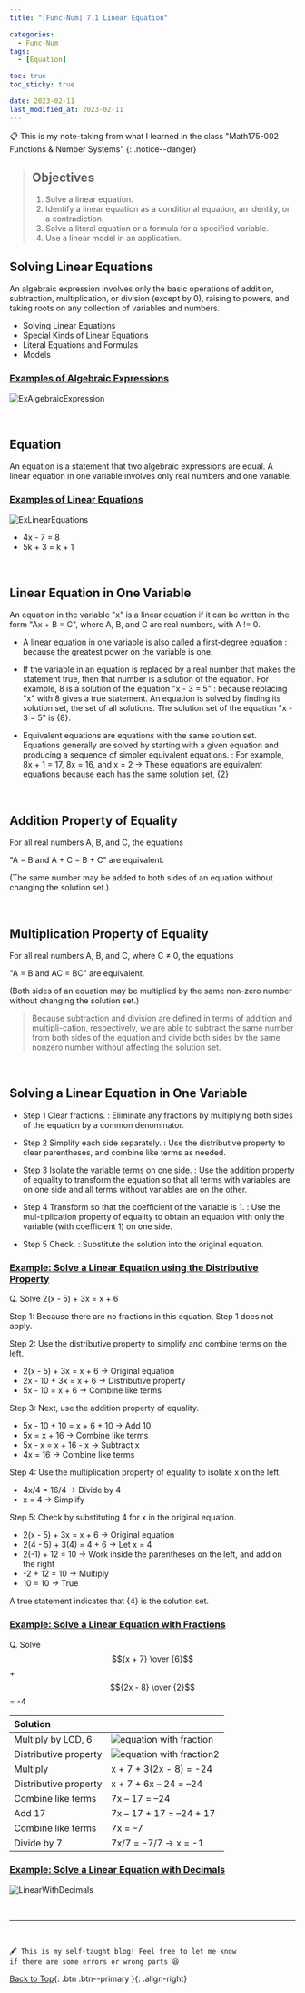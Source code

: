 ```yaml
---
title: "[Func-Num] 7.1 Linear Equation"

categories:
  - Func-Num
tags:
  - [Equation]

toc: true
toc_sticky: true

date: 2023-02-11
last_modified_at: 2023-02-11
---
```


<!-- {% capture notice-2 %}

📋 This is the tech-news archives to help me keep track of what I am interested in!

- Reference tech news link: <https://thenextweb.com/news/blockchain-development-tech-career>
  {% endcapture %}

<div class="notice--danger">{{ notice-2 | markdownify }}</div> -->

📋 This is my note-taking from what I learned in the class "Math175-002 Functions & Number Systems"
{: .notice--danger}

> ## Objectives
>
> 1. Solve a linear equation.
> 2. Identify a linear equation as a conditional equation, an identity, or a contradiction.
> 3. Solve a literal equation or a formula for a specified variable.
> 4. Use a linear model in an application.

## Solving Linear Equations

An algebraic expression involves only the basic operations of addition, subtraction, multiplication, or division (except by 0), raising to powers, and taking roots on any collection of variables and numbers.

- Solving Linear Equations
- Special Kinds of Linear Equations
- Literal Equations and Formulas
- Models

### <u>Examples of Algebraic Expressions</u>

![ExAlgebraicExpression](../../../assets/images/ExAlgebraicExpression.png)

<br>

## Equation

An equation is a statement that two algebraic expressions are equal. A linear equation in one variable involves only real numbers and one variable.

### <u>Examples of Linear Equations</u>

![ExLinearEquations](../../../assets/images/ExLinearEquations.png)

- 4x - 7 = 8
- 5k + 3 = k + 1

<br>

## Linear Equation in One Variable

An equation in the variable "x" is a linear equation if it can be written in the form "Ax + B = C", where A, B, and C are real numbers, with A != 0.

- A linear equation in one variable is also called a first-degree equation
  : because the greatest power on the variable is one.

- If the variable in an equation is replaced by a real number that makes the statement true, then that number is a solution of the equation. For example, 8 is a solution of the equation "x - 3 = 5"
  : because replacing "x" with 8 gives a true statement. An equation is solved by finding its solution set, the set of all solutions. The solution set of the equation "x - 3 = 5" is {8}.

- Equivalent equations are equations with the same solution set. Equations generally are solved by starting with a given equation and producing a sequence of simpler equivalent equations.
  : For example, 8x + 1 = 17, 8x = 16, and x = 2 &rarr; These equations are equivalent equations because each has the same solution set, {2}

<br>

## Addition Property of Equality

For all real numbers A, B, and C, the equations

"A = B and A + C = B + C" are equivalent.

(The same number may be added to both sides of an equation without changing the solution set.)

<br>

## Multiplication Property of Equality

For all real numbers A, B, and C, where C ≠ 0, the equations

"A = B and AC = BC" are equivalent.

(Both sides of an equation may be multiplied by the same non-zero number without changing the solution set.)

> Because subtraction and division are defined in terms of addition and multipli-cation, respectively, we are able to subtract the same number from both sides of the equation and divide both sides by the same nonzero number without affecting the solution set.

<br>

## Solving a Linear Equation in One Variable

- Step 1 Clear fractions.
  : Eliminate any fractions by multiplying both sides of the equation by a common denominator.

- Step 2 Simplify each side separately.
  : Use the distributive property to clear parentheses, and combine like terms as needed.

- Step 3 Isolate the variable terms on one side.
  : Use the addition property of equality to transform the equation so that all terms with variables are on one side and all terms without variables are on the other.

- Step 4 Transform so that the coefficient of the variable is 1.
  : Use the mul-tiplication property of equality to obtain an equation with only the variable (with coefficient 1) on one side.

- Step 5 Check.
  : Substitute the solution into the original equation.

### <u>Example: Solve a Linear Equation using the Distributive Property</u>

Q. Solve 2(x - 5) + 3x = x + 6

Step 1: Because there are no fractions in this equation, Step 1 does not apply.

Step 2: Use the distributive property to simplify and combine terms on the left.

- 2(x - 5) + 3x = x + 6 &rarr; Original equation
- 2x - 10 + 3x = x + 6 &rarr; Distributive property
- 5x - 10 = x + 6 &rarr; Combine like terms

Step 3: Next, use the addition property of equality.

- 5x - 10 + 10 = x + 6 + 10 &rarr; Add 10
- 5x = x + 16 &rarr; Combine like terms
- 5x - x = x + 16 - x &rarr; Subtract x
- 4x = 16 &rarr; Combine like terms

Step 4: Use the multiplication property of equality to isolate x on the left.

- 4x/4 = 16/4 &rarr; Divide by 4
- x = 4 &rarr; Simplify

Step 5: Check by substituting 4 for x in the original equation.

- 2(x - 5) + 3x = x + 6 &rarr; Original equation
- 2(4 - 5) + 3(4) = 4 + 6 &rarr; Let x = 4
- 2(-1) + 12 = 10 &rarr; Work inside the parentheses on the left, and add on the right
- -2 + 12 = 10 &rarr; Multiply
- 10 = 10 &rarr; True

A true statement indicates that {4} is the solution set.

### <u>Example: Solve a Linear Equation with Fractions</u>

Q. Solve
$${x + 7} \over {6}$$
\+
$${2x - 8} \over {2}$$
\= -4

| Solution              |                                                                                    |
| :-------------------- | :--------------------------------------------------------------------------------- |
| Multiply by LCD, 6    | ![equation with fraction](../../../assets/images/equation%20with%20fraction.png)   |
| Distributive property | ![equation with fraction2](../../../assets/images/equation%20with%20fraction2.png) |
| Multiply              | x + 7 + 3(2x - 8) = -24                                                            |
| Distributive property | x + 7 + 6x – 24 = –24                                                              |
| Combine like terms    | 7x – 17 = –24                                                                      |
| Add 17                | 7x – 17 + 17 = –24 + 17                                                            |
| Combine like terms    | 7x = –7                                                                            |
| Divide by 7           | 7x/7 = -7/7 &rarr; x = -1                                                          |

### <u>Example: Solve a Linear Equation with Decimals</u>

![LinearWithDecimals](../../../assets/images/LinearWithDecimals.png)

<br>

---

<br>

    🖋️ This is my self-taught blog! Feel free to let me know
    if there are some errors or wrong parts 😆

[Back to Top](#){: .btn .btn--primary }{: .align-right}
